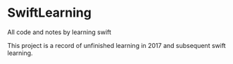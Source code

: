 # SwiftLearning

All code and notes by learning swift

This project is a record of unfinished learning in 2017 and subsequent swift learning.
